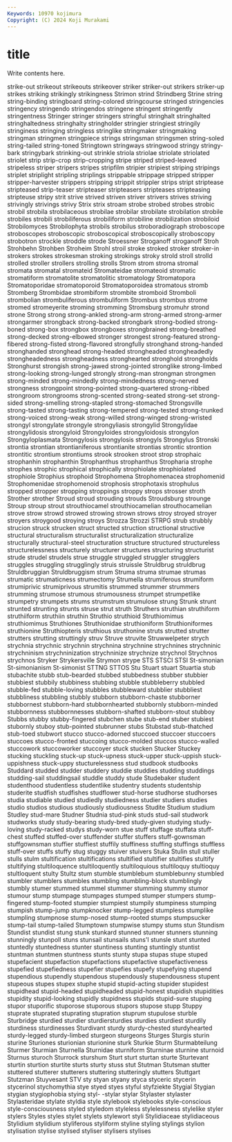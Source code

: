```yaml
---
Keywords: 10970 kojimura
Copyright: (C) 2024 Koji Murakami
---
```


# title

Write contents here.



 strike-out strikeout strikeouts strikeover striker striker-out
strikers striker-up strikes striking strikingly strikingness Strimon strind Strindberg Strine
string string-binding stringboard string-colored stringcourse stringed stringencies stringency stringendo stringendos
stringene stringent stringently stringentness Stringer stringer stringers stringful stringhalt stringhalted
stringhaltedness stringhalty stringholder stringier stringiest stringily stringiness stringing stringless stringlike
stringmaker stringmaking stringman stringmen stringpiece strings stringsman stringsmen string-soled string-tailed
string-toned Stringtown stringways stringwood stringy stringy-bark stringybark strinking-out strinkle striola
striolae striolate striolated striolet strip strip-crop strip-cropping stripe striped striped-leaved
stripeless striper stripers stripes stripfilm stripier stripiest striping stripings striplet
striplight stripling striplings strippable strippage stripped stripper stripper-harvester strippers stripping
strippit strippler strips stript striptease stripteased strip-teaser stripteaser stripteasers stripteases
stripteasing stripteuse stripy strit strive strived striven striver strivers strives
striving strivingly strivings strivy Strix strix stroam strobe strobed strobes
strobic strobil strobila strobilaceous strobilae strobilar strobilate strobilation strobile strobiles
strobili strobiliferous strobiliform strobiline strobilization strobiloid Strobilomyces Strobilophyta strobils strobilus
stroboradiograph stroboscope stroboscopes stroboscopic stroboscopical stroboscopically stroboscopy strobotron strockle stroddle
strode Stroessner Stroganoff stroganoff Stroh Strohbehn Strohben Stroheim Strohl stroil
stroke stroked stroker stroker-in strokers strokes strokesman stroking strokings stroky
strold stroll strolld strolled stroller strollers strolling strolls Strom strom
stroma stromal stromata stromatal stromateid Stromateidae stromateoid stromatic stromatiform stromatolite
stromatolitic stromatology Stromatopora Stromatoporidae stromatoporoid Stromatoporoidea stromatous stromb Stromberg Strombidae
strombiform strombite stromboid Stromboli strombolian strombuliferous strombuliform Strombus strombus strome
stromed stromeyerite stroming stromming Stromsburg stromuhr strond strone Strong strong
strong-ankled strong-arm strong-armed strong-armer strongarmer strongback strong-backed strongbark strong-bodied strong-boned
strong-box strongbox strongboxes strongbrained strong-breathed strong-decked strong-elbowed stronger strongest strong-featured
strong-fibered strong-fisted strong-flavored strongfully stronghand strong-handed stronghanded stronghead strong-headed strongheaded
strongheadedly strongheadedness strongheadness stronghearted stronghold strongholds Stronghurst strongish strong-jawed strong-jointed
stronglike strong-limbed strong-looking strong-lunged strongly strong-man strongman strongmen strong-minded strong-mindedly
strong-mindedness strong-nerved strongness strongpoint strong-pointed strong-quartered strong-ribbed strongroom strongrooms strong-scented
strong-seated strong-set strong-sided strong-smelling strong-stapled strong-stomached Strongsville strong-tasted strong-tasting strong-tempered
strong-tested strong-trunked strong-voiced strong-weak strong-willed strong-winged strong-wristed strongyl strongylate strongyle
strongyliasis strongylid Strongylidae strongylidosis strongyloid Strongyloides strongyloidosis strongylon Strongyloplasmata Strongylosis
strongylosis strongyls Strongylus Stronski strontia strontian strontianiferous strontianite strontias strontic
strontion strontitic strontium strontiums strook strooken stroot strop strophaic strophanhin
strophanthin Strophanthus strophanthus Stropharia strophe strophes strophic strophical strophically strophiolate
strophiolated strophiole Strophius strophoid Strophomena Strophomenacea strophomenid Strophomenidae strophomenoid strophosis
strophotaxis strophulus stropped stropper stropping stroppings stroppy strops strosser stroth
Strother strother Stroud stroud strouding strouds Stroudsburg strounge Stroup stroup
strout strouthiocamel strouthiocamelian strouthocamelian strove strow strowd strowed strowing strown
strows stroy stroyed stroyer stroyers stroygood stroying stroys Strozza Strozzi
STRPG strub strubbly strucion struck strucken struct structed struction structional
structive structural structuralism structuralist structuralization structuralize structurally structural-steel structuration structure
structured structureless structurelessness structurely structurer structures structuring structurist strude strudel
strudels strue struggle struggled struggler strugglers struggles struggling strugglingly struis
struissle Struldbrug struldbrug Struldbruggian Struldbruggism strum Struma struma strumae strumas
strumatic strumaticness strumectomy Strumella strumiferous strumiform strumiprivic strumiprivous strumitis strummed
strummer strummers strumming strumose strumous strumousness strumpet strumpetlike strumpetry strumpets
strums strumstrum strumulose strung Strunk strunt strunted strunting strunts struse
strut struth Struthers struthian struthiform struthiiform struthiin struthin Struthio struthioid
Struthiomimus struthiomimus Struthiones Struthionidae struthioniform Struthioniformes struthionine Struthiopteris struthious struthonine
struts strutted strutter strutters strutting struttingly struv Struve struvite Struwwelpeter
strych strychnia strychnic strychnin strychnina strychnine strychnines strychninic strychninism strychninization
strychninize strychnize strychnol Strychnos strychnos Stryker Strykersville Strymon strype STS
STSCI STSI St-simonian St-simonianism St-simonist STTNG STTOS Stu Stuart stuart
Stuartia stub stubachite stubb stub-bearded stubbed stubbedness stubber stubbier stubbiest
stubbily stubbiness stubbing stubble stubbleberry stubbled stubble-fed stubble-loving stubbles stubbleward
stubblier stubbliest stubbliness stubbling stubbly stubborn stubborn-chaste stubborner stubbornest stubborn-hard
stubbornhearted stubbornly stubborn-minded stubbornness stubbornnesses stubborn-shafted stubborn-stout stubboy Stubbs stubby
stubby-fingered stubchen stube stub-end stuber stubiest stubornly stuboy stub-pointed stubrunner
stubs Stubstad stub-thatched stub-toed stubwort stucco stucco-adorned stuccoed stuccoer stuccoers
stuccoes stucco-fronted stuccoing stucco-molded stuccos stucco-walled stuccowork stuccoworker stuccoyer stuck
stucken Stucker Stuckey stucking stuckling stuck-up stuck-upness stuck-upper stuck-uppish stuck-uppishness
stuck-uppy stucturelessness stud studbook studbooks Studdard studded studder studdery studdie
studdies studding studdings studding-sail studdingsail studdle studdy stude Studebaker student
studenthood studentless studentlike studentry students studentship studerite studfish studfishes studflower
stud-horse studhorse studhorses studia studiable studied studiedly studiedness studier studiers
studies studio studios studious studiously studiousness Studite Studium studium Studley
stud-mare Studner Studnia stud-pink studs stud-sail studwork studworks study study-bearing
study-bred study-given studying study-loving study-racked studys study-worn stue stuff stuffage
stuffata stuff-chest stuffed stuffed-over stuffender stuffer stuffers stuff-gownsman stuffgownsman stuffier
stuffiest stuffily stuffiness stuffing stuffings stuffless stuff-over stuffs stuffy stug
stuggy stuiver stuivers Stuka Stulin stull stuller stulls stulm stultification
stultifications stultified stultifier stultifies stultify stultifying stultiloquence stultiloquently stultiloquious stultiloquy
stultioquy stultloquent stulty Stultz stum stumble stumblebum stumblebunny stumbled stumbler
stumblers stumbles stumbling stumbling-block stumblingly stumbly stumer stummed stummel stummer
stumming stummy stumor stumour stump stumpage stumpages stumped stumper stumpers
stump-fingered stump-footed stumpier stumpiest stumpily stumpiness stumping stumpish stump-jump stumpknocker
stump-legged stumpless stumplike stumpling stumpnose stump-nosed stump-rooted stumps stumpsucker stump-tail
stump-tailed Stumptown stumpwise stumpy stums stun Stundism Stundist stundist stung
stunk stunkard stunned stunner stunners stunning stunningly stunpoll stuns stunsail
stunsails stuns'l stunsle stunt stunted stuntedly stuntedness stunter stuntiness stunting
stuntingly stuntist stuntman stuntmen stuntness stunts stunty stupa stupas stupe
stuped stupefacient stupefaction stupefactions stupefactive stupefactiveness stupefied stupefiedness stupefier stupefies
stupefy stupefying stupend stupendious stupendly stupendous stupendously stupendousness stupent stupeous
stupes stupex stuphe stupid stupid-acting stupider stupidest stupidhead stupid-headed stupidheaded
stupid-honest stupidish stupidities stupidity stupid-looking stupidly stupidness stupids stupid-sure stuping
stupor stuporific stuporose stuporous stupors stupose stupp Stuppy stuprate stuprated
stuprating stupration stuprum stupulose sturble Sturbridge sturdied sturdier sturdiersturdies sturdies
sturdiest sturdily sturdiness sturdinesses Sturdivant sturdy sturdy-chested sturdyhearted sturdy-legged sturdy-limbed
sturgeon sturgeons Sturges Sturgis sturin sturine Sturiones sturionian sturionine sturk
Sturkie Sturm Sturmabteilung Sturmer Sturmian Sturnella Sturnidae sturniform Sturninae sturnine
sturnoid Sturnus sturoch Sturrock sturshum Sturt sturt sturtan sturte Sturtevant
sturtin sturtion sturtite sturts sturty stuss stut Stutman Stutsman stutter
stuttered stutterer stutterers stuttering stutteringly stutters Stuttgart Stutzman Stuyvesant STV
sty styan styany styca styceric stycerin stycerinol stychomythia stye styed
styes styful styfziekte Stygial Stygian stygian stygiophobia stying styl- -stylar
stylar Stylaster stylaster Stylasteridae stylate styldia style stylebook stylebooks style-conscious
style-consciousness styled styledom styleless stylelessness stylelike styler stylers Styles styles
stylet stylets stylewort styli Stylidiaceae stylidiaceous Stylidium stylidium styliferous styliform
styline styling stylings stylion stylisation stylise stylised styliser stylisers stylises
